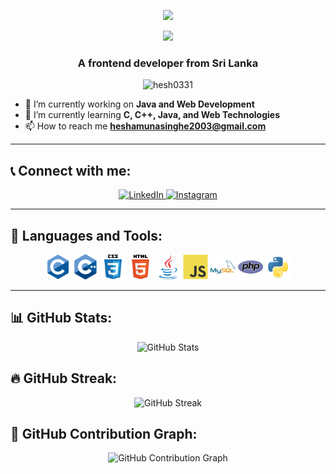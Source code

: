 <p align="center">
  <img src="https://user-images.githubusercontent.com/74038190/212749171-b84692a8-2b04-4e3b-93ca-ac14705da224.gif" width="250px">
</p>

<p align="center">
  <img src="https://readme-typing-svg.demolab.com?font=Fira+Code&weight=600&size=32&pause=1000&color=FF00FF&center=true&vCenter=true&width=600&lines=Hi+👋,+I'm+Heshani+Munasinghe;Frontend+Developer;Java+and+Web+Tech+Enthusiast" />
</p>

<h3 align="center">A frontend developer from Sri Lanka</h3>

<p align="center">
  <img src="https://komarev.com/ghpvc/?username=hesh0331&label=Profile%20views&color=0e75b6&style=flat" alt="hesh0331" />
</p>

- 🔭 I’m currently working on **Java and Web Development**  
- 🌱 I’m currently learning **C, C++, Java, and Web Technologies**  
- 📫 How to reach me **heshamunasinghe2003@gmail.com**  

---

## 📞 Connect with me:
<p align="center">
  <a href="https://linkedin.com/in/heshani-munasinghe" target="blank">
    <img src="https://raw.githubusercontent.com/rahuldkjain/github-profile-readme-generator/master/src/images/icons/Social/linked-in-alt.svg" alt="LinkedIn" height="40" width="40"/>
  </a>
  <a href="https://instagram.com/heshu_munasinghe" target="blank">
    <img src="https://raw.githubusercontent.com/rahuldkjain/github-profile-readme-generator/master/src/images/icons/Social/instagram.svg" alt="Instagram" height="40" width="40"/>
  </a>
</p>

---

## 🚀 Languages and Tools:
<p align="center"> 
  <img src="https://raw.githubusercontent.com/devicons/devicon/master/icons/c/c-original.svg" alt="C" width="40" height="40"/> 
  <img src="https://raw.githubusercontent.com/devicons/devicon/master/icons/cplusplus/cplusplus-original.svg" alt="C++" width="40" height="40"/> 
  <img src="https://raw.githubusercontent.com/devicons/devicon/master/icons/css3/css3-original-wordmark.svg" alt="CSS3" width="40" height="40"/> 
  <img src="https://raw.githubusercontent.com/devicons/devicon/master/icons/html5/html5-original-wordmark.svg" alt="HTML5" width="40" height="40"/> 
  <img src="https://raw.githubusercontent.com/devicons/devicon/master/icons/java/java-original.svg" alt="Java" width="40" height="40"/> 
  <img src="https://raw.githubusercontent.com/devicons/devicon/master/icons/javascript/javascript-original.svg" alt="JavaScript" width="40" height="40"/> 
  <img src="https://raw.githubusercontent.com/devicons/devicon/master/icons/mysql/mysql-original-wordmark.svg" alt="MySQL" width="40" height="40"/> 
  <img src="https://raw.githubusercontent.com/devicons/devicon/master/icons/php/php-original.svg" alt="PHP" width="40" height="40"/> 
  <img src="https://raw.githubusercontent.com/devicons/devicon/master/icons/python/python-original.svg" alt="Python" width="40" height="40"/> 
</p>

---

## 📊 GitHub Stats:
<p align="center">
  <img src="https://github-readme-stats.vercel.app/api?username=hesh0331&show_icons=true&theme=radical" alt="GitHub Stats" />
</p>

## 🔥 GitHub Streak:
<p align="center">
  <img src="https://streak-stats.demolab.com?user=hesh0331&theme=radical&hide_border=false" alt="GitHub Streak" />
</p>

## 🌱 GitHub Contribution Graph:
<p align="center">
  <img src="https://github-readme-activity-graph.vercel.app/graph?username=hesh0331&theme=radical" alt="GitHub Contribution Graph" />
</p>


